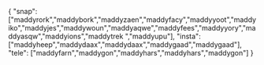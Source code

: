 {
  "snap":  ["maddyrork","maddybork","maddyzaen","maddyfacy","maddyyoot","maddyiko","maddyjes","maddywoun","maddyaqwe","maddyfees","maddyyory","maddyasqw","maddyions","maddytrek ","maddyupu"],
  "insta": ["maddyheep","maddydaax","maddydaax","maddygaad","maddygaad"],
  "tele":  ["maddyfarn","maddygon","maddyhars","maddyhars","maddygon"]
}

